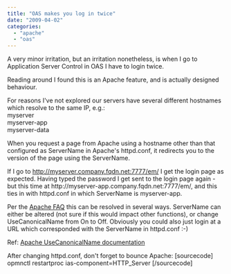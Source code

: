 ```yaml
---
title: "OAS makes you log in twice"
date: "2009-04-02"
categories: 
  - "apache"
  - "oas"
---
```


A very minor irritation, but an irritation nonetheless, is when I go to Application Server Control in OAS I have to login twice.  
  
Reading around I found this is an Apache feature, and is actually designed behaviour.  
  
For reasons I've not explored our servers have several different hostnames which resolve to the same IP, e.g.:  
myserver  
myserver-app  
myserver-data  
  
When you request a page from Apache using a hostname other than that configured as ServerName in Apache's httpd.conf, it redirects you to the version of the page using the ServerName.  
  
If I go to http://myserver.company.fqdn.net:7777/em/ I get the login page as expected. Having typed the password I get sent to the login page again - but this time at http://myserver\-app.company.fqdn.net:7777/em/, and this ties in with httpd.conf in which ServerName is myserver-app.  
  
Per the [Apache FAQ](http://httpd.apache.org/docs/1.3/misc/FAQ.html#prompted-twice) this can be resolved in several ways. ServerName can either be altered (not sure if this would impact other functions), or change UseCanonicalName from On to Off. Obviously you could also just login at a URL which corresponded with the ServerName in httpd.conf :-)  
  
Ref: [Apache UseCanonicalName documentation](http://httpd.apache.org/docs/2.2/mod/core.html#usecanonicalname)

After changing httpd.conf, don't forget to bounce Apache: \[sourcecode\] opmnctl restartproc ias-component=HTTP\_Server \[/sourcecode\]
